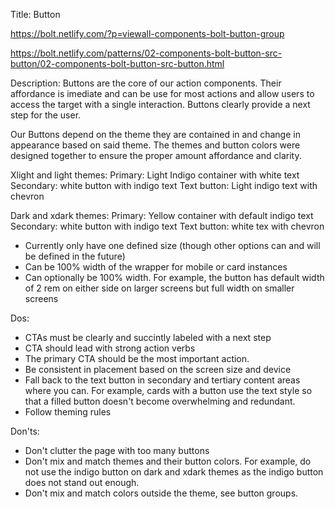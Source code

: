 Title: Button

https://bolt.netlify.com/?p=viewall-components-bolt-button-group

https://bolt.netlify.com/patterns/02-components-bolt-button-src-button/02-components-bolt-button-src-button.html

Description:
Buttons are the core of our action components. Their affordance is imediate and can be use for most actions and allow users to access the target with a single interaction. Buttons clearly provide a next step for the user.

Our Buttons depend on the theme they are contained in and change in appearance based on said theme. The themes and button colors were designed together to ensure the proper amount affordance and clarity.

Xlight and light themes:
Primary: Light Indigo container with white text
Secondary: white button with indigo text
Text button: Light indigo text with chevron

Dark and xdark themes:
Primary: Yellow container with default indigo text
Secondary: white button with indigo text
Text button: white tex with chevron

* Currently only have one defined size (though other options can and will be defined in the future)
* Can be 100% width of the wrapper for mobile or card instances
* Can optionally be 100% width. For example, the button has default width of 2 rem on either side on larger screens but full width on smaller screens

Dos:
* CTAs must be clearly and succintly labeled with a next step
* CTA should lead with strong action verbs
* The primary CTA should be the most important action. 
* Be consistent in placement based on the screen size and device
* Fall back to the text button in secondary and tertiary content areas where you can. For example, cards with a button use the text style so that a filled button doesn't become overwhelming and redundant. 
* Follow theming rules

Don'ts:
* Don't clutter the page with too many buttons
* Don't mix and match themes and their button colors. For example, do not use the indigo button on dark and xdark themes as the indigo button does not stand out enough.
* Don't mix and match colors outside the theme, see button groups. 
